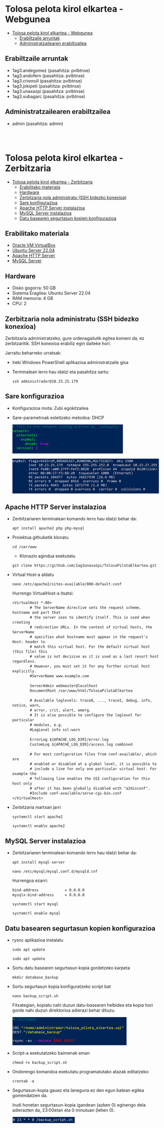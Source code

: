 # Tolosa pelota kirol elkartea - Webgunea

- [Tolosa pelota kirol elkartea - Webgunea](#tolosa-pelota-kirol-elkartea---webgunea)
    - [Erabiltzaile arruntak](#erabiltzaile-arruntak)
    - [Administratzailearen erabiltzailea](#administratzailearen-erabiltzailea)


## Erabiltzaile arruntak

- 1ag3.andegomez (pasahitza: pvlbtnse)
- 1ag3.andofern (pasahitza: pvlbtnse)
- 1ag3.crismull (pasahitza: pvlbtnse)
- 1ag3.jokipeti (pasahitza: pvlbtnse)
- 1ag3.unaxazpi (pasahitza: pvlbtnse)
- 1ag3.xubagarc (pasahitza: pvlbtnse)

## Administratzailearen erabiltzailea

- admin (pasahitza: admin)

<br> <br> 

# Tolosa pelota kirol elkartea - Zerbitzaria

- [Tolosa pelota kirol elkartea - Zerbitzaria](#tolosa-pelota-kirol-elkartea---zerbitzaria)
  - [Erabilitako materiala](#erabilitako-materiala)
  - [Hardware](#hardware)
  - [Zerbitzaria nola administratu (SSH bidezko konexioa)](#zerbitzaria-nola-administratu-ssh-bidezko-konexioa)
  - [Sare konfigurazioa](#sare-konfigurazioa)
  - [Apache HTTP Server instalazioa](#apache-http-server-instalazioa)
  - [MySQL Server instalazioa](#mysql-server-instalazioa)
  - [Datu basearen segurtasun kopien konfigurazioa](#datu-basearen-segurtasun-kopien-konfigurazioa)


## Erabilitako materiala

- [Oracle VM VirtualBox](https://www.virtualbox.org/wiki/Downloads)
- [Ubuntu Server 22.04](https://ubuntu.com/download/server)
- [Apache HTTP Server](https://httpd.apache.org/download.cgi)
- [MySQL Server](https://dev.mysql.com/downloads/installer/)


## Hardware

- Disko gogorra: 50 GB
- Sistema Eragilea: Ubuntu Server 22.04
- RAM memoria: 4 GB
- CPU: 2

## Zerbitzaria nola administratu (SSH bidezko konexioa)

Zerbitzaria administratzeko, gure ordenagailutik egitea komeni da, ez zerbitzaritik. SSH konexioa erabiliz egin daiteke hori.

Jarraitu beharreko urratsak:

- Ireki Windows PowerShell aplikazioa administratzaile gisa
- Terminalean lerro hau idatzi eta pasahitza sartu:

    ```
    ssh administrador@10.23.25.179
    ```


## Sare konfigurazioa

- Konfigurazioa mota: Zubi egokitzailea
- Sare-parametroak esleitzeko metodoa: DHCP

    ![alt text](github_irudiak/dhcp.png)

    ![alt text](github_irudiak/ip-address.png)


## Apache HTTP Server instalazioa

- Zerbitzariaren terminalean komando lerro hau idatzi behar da:

    ```
    apt install apache2 php php-mysql
    ```
- Proiektua githubetik klonatu
    ````
    cd /var/www
    ````
    - Klonazio agindua exekutatu

    ````
    git clone https://github.com/1ag3unaxazpi/TolosaPilotaElkartea.git
    ````

- Virtual Host-a aldatu

    ````
    nano /etc/apache2/sites-available/000-default.conf
    ````
    Hurrengo VirtualHost-a itsatsi:
    ````
    <VirtualHost *:80>
            # The ServerName directive sets the request scheme, hostname and port that
            # the server uses to identify itself. This is used when creating
            # redirection URLs. In the context of virtual hosts, the ServerName
            # specifies what hostname must appear in the request's Host: header to
            # match this virtual host. For the default virtual host (this file) this
            # value is not decisive as it is used as a last resort host regardless.
            # However, you must set it for any further virtual host explicitly.
            #ServerName www.example.com

            ServerAdmin webmaster@localhost
            DocumentRoot /var/www/html/TolosaPilotaElkartea

            # Available loglevels: trace8, ..., trace1, debug, info, notice, warn,
            # error, crit, alert, emerg.
            # It is also possible to configure the loglevel for particular
            # modules, e.g.
            #LogLevel info ssl:warn

            ErrorLog ${APACHE_LOG_DIR}/error.log
            CustomLog ${APACHE_LOG_DIR}/access.log combined

            # For most configuration files from conf-available/, which are
            # enabled or disabled at a global level, it is possible to
            # include a line for only one particular virtual host. For example the
            # following line enables the CGI configuration for this host only
            # after it has been globally disabled with "a2disconf".
            #Include conf-available/serve-cgi-bin.conf
    </VirtualHost>
    ````
- Zerbitzaria martxan jarri

    ````
    systemctl start apache2
    ````

    ````
    systemctl enable apache2
    ````

## MySQL Server instalazioa

- Zerbitzariaren terminalean komando lerro hau idatzi behar da:

    ```
    apt install mysql-server
    ```

    ````
    nano /etc/mysql/mysql.conf.d/mysqld.cnf
    ````
    Hurrengoa ezarri:
    ````
    bind-address            = 0.0.0.0
    mysqlx-bind-address     = 0.0.0.0
    ````
    ````
    systemctl start mysql
    ````
    ````
    systemctl enable mysql
    ````


## Datu basearen segurtasun kopien konfigurazioa

- rysnc aplikazioa instalatu

    ```
    sudo apt update
    ```

    ```
    sudo apt update
    ```

- Sortu datu basearen segurtasun kopia gordetzeko karpeta

    ```
    mkdir database_backup
    ```

- Sortu segurtasun kopia konfiguratzeko script bat

    ```
    nano backup_script.sh
    ```

    Fitxategian, kopiatu nahi duzun datu-basearen helbidea eta kopia hori gorde nahi duzun direktorioa adierazi behar dituzu.

    ![alt text](github_irudiak/backup_script.png)

- Script-a exekutatzeko baimenak eman

    ```
    chmod +x backup_script.sh
    ```

- Ondorengo komandoa exekutatu programatutako atazak editatzeko:

    ```
    crontab -e
    ```

- Segurtasun-kopia gauez eta laneguna ez den egun batean egitea gomendatzen da.

    Irudi honetan segurtasun-kopia igandean (azken 0) eginengo dela adierazten da, 23:00etan eta 0 minutuan (lehen 0).

    ![alt text](github_irudiak/backup_crontab.png)